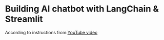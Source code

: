 # Building AI chatbot with LangChain & Streamlit

According to instructions from [YouTube video](https://www.youtube.com/watch?v=7QR6hXx_Nms&t=549s&ab_channel=SamuelChan)